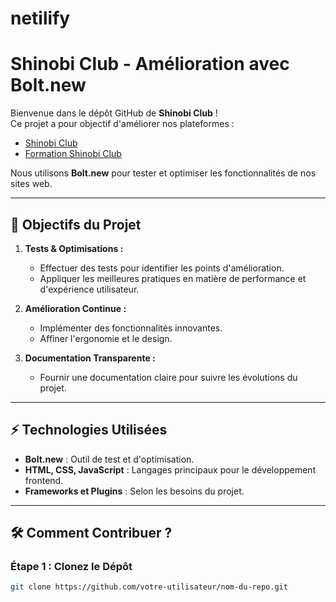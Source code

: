 # netilify
# Shinobi Club - Amélioration avec Bolt.new

Bienvenue dans le dépôt GitHub de **Shinobi Club** !  
Ce projet a pour objectif d'améliorer nos plateformes :
- [Shinobi Club](https://shinobi.club)
- [Formation Shinobi Club](https://formation.shinobi.club)

Nous utilisons **Bolt.new** pour tester et optimiser les fonctionnalités de nos sites web.

---

## 🚀 Objectifs du Projet

1. **Tests & Optimisations :** 
   - Effectuer des tests pour identifier les points d'amélioration.
   - Appliquer les meilleures pratiques en matière de performance et d'expérience utilisateur.

2. **Amélioration Continue :**
   - Implémenter des fonctionnalités innovantes.
   - Affiner l'ergonomie et le design.

3. **Documentation Transparente :**
   - Fournir une documentation claire pour suivre les évolutions du projet.

---

## ⚡️ Technologies Utilisées

- **Bolt.new** : Outil de test et d'optimisation.
- **HTML, CSS, JavaScript** : Langages principaux pour le développement frontend.
- **Frameworks et Plugins** : Selon les besoins du projet.

---

## 🛠️ Comment Contribuer ?

### Étape 1 : Clonez le Dépôt
```bash
git clone https://github.com/votre-utilisateur/nom-du-repo.git

